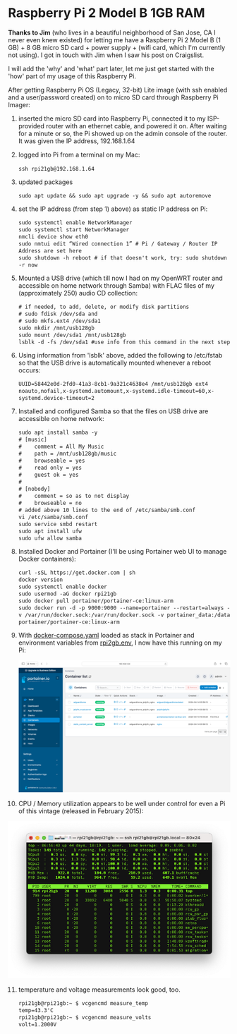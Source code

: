 # Raspberry Pi 2 Model B 1GB RAM

**Thanks to Jim** (who lives in a beautiful neighborhood of San Jose, CA I never even knew existed) for letting me have a Raspberry Pi 2 Model B (1 GB) + 8 GB micro SD card + power supply + (wifi card, which I'm currently not using). I got in touch with Jim when I saw his post on Craigslist.

I will add  the 'why' and 'what' part later, let me just get started with the 'how' part of my usage of this Raspberry Pi.

After getting Raspberry Pi OS (Legacy, 32-bit) Lite image (with ssh enabled and a user/password created) on to micro SD card through Raspberry Pi Imager:

1) inserted the micro SD card into Raspberry Pi, connected it to my ISP-provided router with an ethernet cable, and powered it on. After waiting for a minute or so, the Pi showed up on the admin console of the router. It was given the IP address, 192.168.1.64

2) logged into Pi from a terminal on my Mac:

    ```ssh rpi21gb@192.168.1.64```

3) updated packages

    ```
    sudo apt update && sudo apt upgrade -y && sudo apt autoremove
    ```

4) set the IP address (from step 1) above) as static IP address on Pi:
    ```
    sudo systemctl enable NetworkManager
    sudo systemctl start NetworkManager
    nmcli device show eth0
    sudo nmtui edit “Wired connection 1” # Pi / Gateway / Router IP Address are set here
    sudo shutdown -h reboot # if that doesn't work, try: sudo shutdown -r now
    ```

5) Mounted a USB drive (which till now I had on my OpenWRT router and accessible on home network through Samba) with FLAC files of my (approximately 250) audio CD collection:
    ```
    # if needed, to add, delete, or modify disk partitions
    # sudo fdisk /dev/sda and
    # sudo mkfs.ext4 /dev/sda1
    sudo mkdir /mnt/usb128gb
    sudo mount /dev/sda1 /mnt/usb128gb
    lsblk -d -fs /dev/sda1 #use info from this command in the next step
    ```

6) Using information from 'lsblk' above, added the following to /etc/fstab so that the USB drive is automatically mounted whenever a reboot occurs:
    ```
    UUID=58442e0d-2fd0-41a3-8cb1-9a321c4638e4 /mnt/usb128gb ext4 noauto,nofail,x-systemd.automount,x-systemd.idle-timeout=60,x-systemd.device-timeout=2
    ```

7) Installed and configured Samba so that the files on USB drive are accessible on home network:
    ```
    sudo apt install samba -y
    # [music]
    #    comment = All My Music
    #    path = /mnt/usb128gb/music
    #    browseable = yes
    #    read only = yes
    #    guest ok = yes
    #
    # [nobody]
    #    comment = so as to not display
    #    browseable = no
    # added above 10 lines to the end of /etc/samba/smb.conf
    vi /etc/samba/smb.conf
    sudo service smbd restart
    sudo apt install ufw
    sudo ufw allow samba
    ```
8) Installed Docker and Portainer (I'll be using Portainer web UI to manage Docker containers):
    ```
    curl -sSL https://get.docker.com | sh
    docker version
    sudo systemctl enable docker
    sudo usermod -aG docker rpi21gb
    sudo docker pull portainer/portainer-ce:linux-arm
    sudo docker run -d -p 9000:9000 --name=portainer --restart=always -v /var/run/docker.sock:/var/run/docker.sock -v portainer_data:/data portainer/portainer-ce:linux-arm
    ```
9) With [docker-compose.yaml](docker-compose.yaml) loaded as stack in Portainer and environment variables from [rpi2gb.env](rpi2gb.env), I now have this running on my Pi:

    ![containers in portainer](images/screenshots/portainer_3.png)

10) CPU / Memory utilization appears to be well under control for even a Pi of this vintage (released in February 2015):

![containers in portainer](images/screenshots/top_2.jpg)

11) temperature and voltage measurements look good, too.
    ```
    rpi21gb@rpi21gb:~ $ vcgencmd measure_temp
    temp=43.3'C
    rpi21gb@rpi21gb:~ $ vcgencmd measure_volts
    volt=1.2000V
    ```
